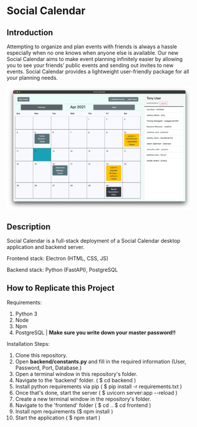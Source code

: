 # **Social Calendar**

## Introduction

Attempting to organize and plan events with friends is always a hassle especially when no one knows when anyone else is available. Our new Social Calendar aims to make event planning infinitely easier by allowing you to see your friends’ public events and sending out invites to new events. Social Calendar provides a lightweight user-friendly package for all your planning needs.

![Social Calendar Screenshot](/Design/screenshot.png)


## Description

Social Calendar is a full-stack deployment of a Social Calendar desktop application and backend server.

Frontend stack: Electron (HTML, CSS, JS)

Backend stack: Python (FastAPI), PostgreSQL

## How to Replicate this Project
Requirements:
1. Python 3
2. Node
3. Npm
4. PostgreSQL | **Make sure you write down your master password!!**

Installation Steps:

1. Clone this repository.
2. Open **backend/constants.py** and fill in the required information (User, Password, Port, Database.)
3. Open a terminal window in this repository's folder.
4. Navigate to the 'backend' folder. ( $ cd backend )
5. Install python requirements via pip ( $ pip install -r requirements.txt )
6. Once that's done, start the server ( $ uvicorn server:app --reload )
7. Create a new terminal window in the repository's folder.
8. Navigate to the 'frontend' folder ( $ cd .. $ cd frontend )
9. Install npm requirements ($ npm install )
10. Start the application ( $ npm start )


